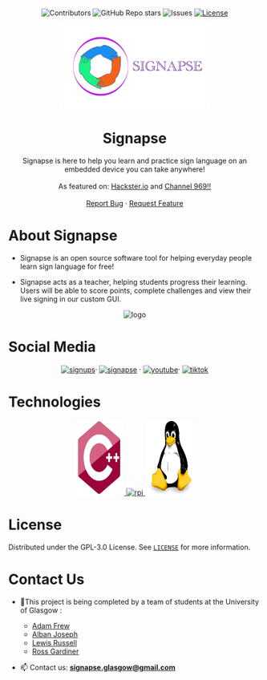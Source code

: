 <!-- PROJECT LOGO -->
<br />
<div align="center">
 
![Contributors](https://img.shields.io/github/contributors/albanjoseph/Signapse?style=for-the-badge)
![GitHub Repo stars](https://img.shields.io/github/stars/albanjoseph/Signapse?style=for-the-badge)
![Issues](https://img.shields.io/github/issues-raw/albanjoseph/Signapse?style=for-the-badge)
[![License](https://img.shields.io/github/license/albanjoseph/Signapse?style=for-the-badge)](https://github.com/albanjoseph/Signapse/blob/main/LICENSE)

<!-- CONTACT -->
</div>
<p align="center">

  
  <img src="images/Signapse.jpg" alt="logo" width="300" div al ign=center />
  <h1 align="center">Signapse</h1>

  <p align="center">
    Signapse is here to help you learn and practice sign language on an embedded device you can take anywhere!
    <br />
    <br />
    As featured on: 
    <a href="https://www.hackster.io/news/signapse-aims-to-turn-a-raspberry-pi-into-an-artificially-intelligent-tutor-for-sign-language-ec1a08d0fc36"> Hackster.io</a> and 
    <a href="https://channel969.com/signapse-goals-to-flip-a-raspberry-pi-into-an-artificially-clever-tutor-for-signal-language/"> Channel 969!!</a>
    <br />
    <br />
    <a href="https://github.com/albanjoseph/Signapse/issues">Report Bug</a>
    ·
    <a href="https://github.com/albanjoseph/Signapse/issues">Request Feature</a>
  </p>
</p>

<h3 align="center"></h3>



# About Signapse

- Signapse is an open source software tool for helping everyday people learn sign language for free!​

- Signapse acts as a teacher, helping students progress their learning. Users will be able to score points, complete challenges and view their live signing in our custom GUI.

<p align="center"> 
<img src="images/synapseOperation.gif" alt="logo" width="300" div al ign=center /> </p>

# Social Media

<p align="center">
<a href="https://twitter.com/signapsegla" target="blank"><img align="center" src="https://raw.githubusercontent.com/rahuldkjain/github-profile-readme-generator/master/src/images/icons/Social/twitter.svg" alt="signups" height="150" width="100" /></a>·
<a href="https://www.facebook.com/Signapse-125793226671815" target="blank"><img align="center" src="https://raw.githubusercontent.com/rahuldkjain/github-profile-readme-generator/master/src/images/icons/Social/facebook.svg" alt="signapse" height="150" width="100" /></a> ·
<!-- <a href="https://instagram.com/insta" target="blank"><img align="center" src="https://raw.githubusercontent.com/rahuldkjain/github-profile-readme-generator/master/src/images/icons/Social/instagram.svg" alt="insta" height="30" width="40" /></a> -->
<a href="https://www.youtube.com/channel/UCh2uG2pYoSloEU0IFeqDQMA" target="blank"><img align="center" src="https://raw.githubusercontent.com/rahuldkjain/github-profile-readme-generator/master/src/images/icons/Social/youtube.svg" alt="youtube" height="150" width="100"  /></a>·
<a href="https://www.tiktok.com/@signapse.glasgow" target="blank"><img align="center" src="https://upload.wikimedia.org/wikipedia/en/a/a9/TikTok_logo.svg" alt="tiktok" height="150" width="150" /></a>
</p>

# Technologies
<p align="center"> </a> <a href="https://isocpp.org/" target="_blank" rel="noreferrer"> <img src="https://raw.githubusercontent.com/devicons/devicon/master/icons/cplusplus/cplusplus-original.svg" alt="cplusplus" width="100" height="150"/> </a> </a> 
<a href="https://www.raspberrypi.org/" > <img src="https://elinux.org/images/c/cb/Raspberry_Pi_Logo.svg" alt="rpi" width="84" height="105" /> </a> 
<a href="https://www.linux.org/" target="_blank" rel="noreferrer"> <img src="https://raw.githubusercontent.com/devicons/devicon/master/icons/linux/linux-original.svg" alt="linux" width="100" height="150"/> </a> 

<!-- LICENSE -->

# License

Distributed under the GPL-3.0 License. See [`LICENSE`](https://github.com/albanjoseph/Signapse/blob/main/LICENSE) for more information.


# Contact Us
- 🔭This project is being completed by a team of students at the University of Glasgow :

  * [Adam Frew](https://github.com/Saweenbarra) 
  * [Alban Joseph](https://github.com/albanjoseph)
  * [Lewis Russell](https://github.com/charger4241)
  * [Ross Gardiner](https://github.com/rossGardiner)
- 📫 Contact us: **signapse.glasgow@gmail.com**
